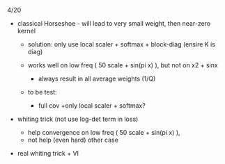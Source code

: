 

4/20

- classical Horseshoe - will lead to very small weight, then near-zero kernel
    - solution: only use local scaler + softmax + block-diag (ensire K is diag)
    - works well on low freq ( 50 scale + sin(pi x) ), but not on x2 + sinx 
        - always result in all average weights (1/Q)

    - to be test:
        - full cov +only local scaler + softmax? 

- whiting trick (not use log-det term in loss)
    - help convergence on  low freq ( 50 scale + sin(pi x) ),
    - not help (even hard) other case

- real whiting trick + VI